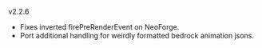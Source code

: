 v2.2.6

- Fixes inverted firePreRenderEvent on NeoForge.
- Port additional handling for weirdly formatted bedrock animation jsons.